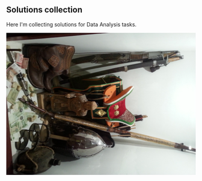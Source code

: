 ## Solutions collection

Here I'm collecting solutions for Data Analysis tasks.

<img style="image-orientation: from-image" src="https://github.com/Filareth2015/Solutions-collection/blob/master/20130906_203739_5.jpg">

